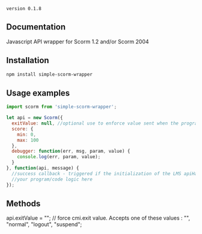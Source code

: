`version 0.1.8`

## Documentation

Javascript API wrapper for Scorm 1.2 and/or Scorm 2004

## Installation

```bash
npm install simple-scorm-wrapper
```

## Usage examples

```javascript
import scorm from 'simple-scorm-wrapper';

let api = new Scorm({
  exitValue: null, //optional use to enforce value sent when the program is terminated
  score: {
    min: 0,
    max: 100
  },
  debugger: function(err, msg, param, value) {
    console.log(err, param, value);
  }
}, function(api, message) {
  //success callback - triggered if the initialization of the LMS apiHandler was successful
  //your program/code logic here
});
```

## Methods

api.exitValue = ""; // force cmi.exit value. Accepts one of these values : "", "normal", "logout", "suspend";